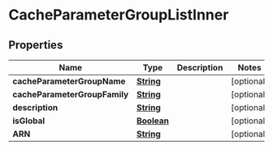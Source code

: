 

# CacheParameterGroupListInner


## Properties

| Name | Type | Description | Notes |
|------------ | ------------- | ------------- | -------------|
|**cacheParameterGroupName** | [**String**](String.md) |  |  [optional] |
|**cacheParameterGroupFamily** | [**String**](String.md) |  |  [optional] |
|**description** | [**String**](String.md) |  |  [optional] |
|**isGlobal** | [**Boolean**](Boolean.md) |  |  [optional] |
|**ARN** | [**String**](String.md) |  |  [optional] |



